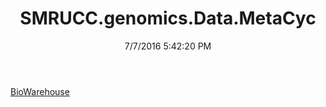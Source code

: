 ﻿---
title: SMRUCC.genomics.Data.MetaCyc
date: 7/7/2016 5:42:20 PM
---

[BioWarehouse](T-SMRUCC.genomics.Data.MetaCyc.BioWarehouse.html)
